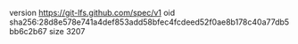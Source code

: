 version https://git-lfs.github.com/spec/v1
oid sha256:28d8e578e741a4def853add58bfec4fcdeed52f0ae8b178c40a77db5bb6c2b67
size 3207

